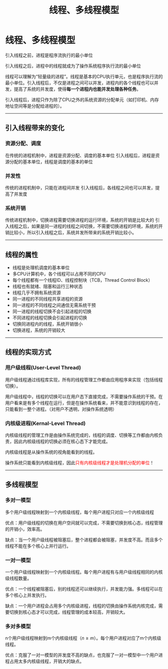 ﻿---
title: '线程、多线程模型'
tags: ['操作系统','线程']
---
# 线程、多线程模型

引入线程之前，进程是程序流执行的最小单位

引入线程之后，进程中的线程就成为了操作系统程序执行流的最小单位

线程可以理解为“轻量级的进程”。线程是基本的CPU执行单元，也是程序执行流的最小单位。引入线程后，不仅是进程之间可以并发，进程内的各个线程也可以并发，提高了系统的并发度，使得**每一个进程内也能并发处理各种任务**。

引入线程后，进程只作为除了CPU之外的系统资源的分配单元（如打印机、内存地址空间等是分配给进程的）。

*****

## 引入线程带来的变化

### 资源分配、调度

在传统的进程机制中，进程是资源分配、调度的基本单位
引入线程后，进程是资源分配的基本单位，线程是调度的基本的单位

### 并发性

传统的进程机制中，只能在进程间并发
引入线程后，各线程之间也可以并发，提高了并发度

### 系统开销

传统进程机制中，切换进程需要切换进程的运行环境，系统的开销是比较大的
引入线程之后，如果是同一进程的线程之间切换，不需要切换进程的环境，系统的开销比较小，所以引入线程之后，系统并发所带来的系统开销比较小。

*****

## 线程的属性

- 线程是处理机调度的基本单位
- 多CPU计算机中，各个线程可以占用不同的CPU
- 每个线程都有一个线程ID、线程控制块（TCB，Thread Control Block）
- 线程也有就绪、阻塞和运行三种状态
- 线程几乎不拥有系统资源
- 同一进程的不同线程共享进程的资源
- 同一进程的不同线程之间通信无需系统干预
- 同一进程的线程切换不会引起进程的切换
- 不同进程的线程切换会引起进程的切换
- 切换同进程内的线程，系统开销很小
- 切换进程，系统的开销较大

*****

## 线程的实现方式

### 用户级线程(User-Level Thread)

用户级线程通过线程库实现，所有的线程管理工作都由应用程序来实现（包括线程切换）。

用户级线程中，线程的切换可以在用户态下直接完成，不需要操作系统的干预。在用户看来是有多个线程在运行，但是在操作系统看来，并不能意识到线程的存在，只能看到一整个进程。（对用户不透明，对操作系统透明）

### 内核级进程(Kernal-Level Thread)

内核级线程的管理工作是由操作系统完成的，线程的调度、切换等工作都由内核负责，因此内核级线程的切换必须在核心态下才能完成。

内核级线程是从操作系统的视角能看到的线程。

操作系统只能看到内核级线程，因此<font color="red">只有内核级线程才是处理机分配的单位</font>！

*****

## 多线程模型

### 多对一模型

多个用户级线程映射到一个内核级线程，每个用户进程只对应一个内核级线程

优点：用户级线程的切换在用户空间就可以完成，不需要切换到核心态，线程管理的开销小，效率高。

缺点：当一个用户级线程被阻塞后，整个进程都会被阻塞，并发度不高。而且多个线程不能在多个核心上并行运行。

### 一对一模型

一个用户级线程映射到一个内核级线程。每个用户进程有与用户级线程相同的内核级线程数量。

优点：一个线程被阻塞后，别的线程还可以继续执行，并发能力强。多线程可以在多个核心上并发执行。

缺点：一个用户进程会占用多个内核级进程，线程的切换由操作系统内核完成，需要切换到核心态才可以完成，线程管理的成本较高，开销较大。

### 多对多模型

n个用户级线程映射到m个内核级线程（$n \geq m$）。每个用户进程对应了m个内核级线程。

优点：克服了一对一模型的并发度不高的缺点，也克服了一对一模型中一个用户进程占用太多内核级线程，开销大的缺点。
